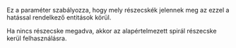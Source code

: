 Ez a paraméter szabályozza, hogy mely részecskék jelennek meg az ezzel a hatással rendelkező entitások körül.

Ha nincs részecske megadva, akkor az alapértelmezett spirál részecske kerül felhasználásra.